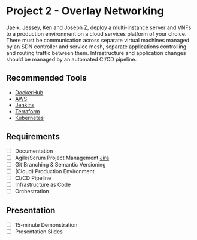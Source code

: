 # Project 2 - Overlay Networking
Jaeik, Jessey, Ken and Joseph Z, deploy a multi-instance server and VNFs to a production environment on a cloud services platform of your choice. There must be communication across separate virtual machines managed by an SDN controller and service mesh, separate applications controlling and routing traffic between them. Infrastructure and application changes should be managed by an automated CI/CD pipeline.

## Recommended Tools
- [DockerHub](https://hub.docker.com/)
- [AWS](https://aws.amazon.com/)
- [Jenkins](https://jenkins.io/)
- [Terraform](https://www.terraform.io/)
- [Kubernetes](https://kubernetes.io/)

## Requirements
- [ ] Documentation
- [ ] Agile/Scrum Project Management [Jira](https://revaturepro.atlassian.net/secure/BrowseProjects.jspa)
- [ ] Git Branching & Semantic Versioning
- [ ] (Cloud) Production Environment
- [ ] CI/CD Pipeline
- [ ] Infrastructure as Code
- [ ] Orchestration

## Presentation
- [ ] 15-minute Demonstration
- [ ] Presentation Slides
